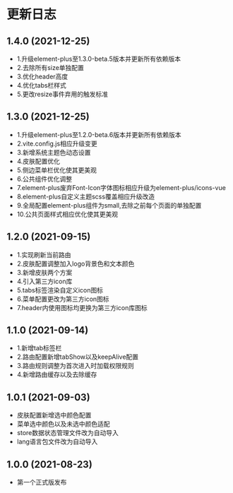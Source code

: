 # 更新日志
## 1.4.0 (2021-12-25)

- 1.升级element-plus至1.3.0-beta.5版本并更新所有依赖版本
- 2.去除所有size单独配置
- 3.优化header高度
- 4.优化tabs栏样式
- 5.更改resize事件弃用的触发标准

## 1.3.0 (2021-12-25)

- 1.升级element-plus至1.2.0-beta.6版本并更新所有依赖版本
- 2.vite.config.js相应升级变更
- 3.新增系统主题色动态设置
- 4.皮肤配置优化
- 5.侧边菜单栏优化使其更美观
- 6.公共组件优化调整
- 7.element-plus废弃Font-Icon字体图标相应升级为element-plus/icons-vue
- 8.element-plus自定义主题scss覆盖相应升级改造
- 9.全局配置element-plus组件为small,去除之前每个页面的单独配置
- 10.公共页面样式相应优化使其更美观

## 1.2.0 (2021-09-15)

- 1.实现刷新当前路由
- 2.皮肤配置调整加入logo背景色和文本颜色
- 3.新增皮肤两个方案
- 4.引入第三方icon库
- 5.tabs标签渲染自定义icon图标
- 6.菜单配置更改为第三方icon图标
- 7.header内使用图标均更换为第三方icon库图标

## 1.1.0 (2021-09-14)

- 1.新增tab标签栏
- 2.路由配置新增tabShow以及keepAlive配置
- 3.路由规则调整为首次进入时加载权限规则
- 4.新增路由缓存以及去除缓存

## 1.0.1 (2021-09-03)

- 皮肤配置新增选中颜色配置
- 菜单选中颜色以及未选中颜色适配
- store数据状态管理文件改为自动导入
- lang语言包文件改为自动导入

## 1.0.0 (2021-08-23)

- 第一个正式版发布